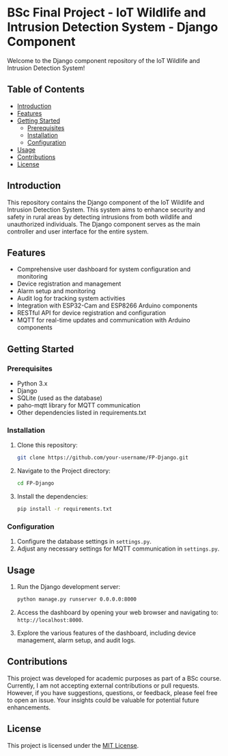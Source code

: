 # BSc Final Project - IoT Wildlife and Intrusion Detection System - Django Component

Welcome to the Django component repository of the IoT Wildlife and Intrusion Detection System!

## Table of Contents

- [Introduction](#introduction)
- [Features](#features)
- [Getting Started](#getting-started)
  - [Prerequisites](#prerequisites)
  - [Installation](#installation)
  - [Configuration](#configuration)
- [Usage](#usage)
- [Contributions](#contributions)
- [License](#license)

## Introduction

This repository contains the Django component of the IoT Wildlife and Intrusion Detection System. This system aims to enhance security and safety in rural areas by detecting intrusions from both wildlife and unauthorized individuals. The Django component serves as the main controller and user interface for the entire system.

## Features

- Comprehensive user dashboard for system configuration and monitoring
- Device registration and management
- Alarm setup and monitoring
- Audit log for tracking system activities
- Integration with ESP32-Cam and ESP8266 Arduino components
- RESTful API for device registration and configuration
- MQTT for real-time updates and communication with Arduino components

## Getting Started

### Prerequisites

- Python 3.x
- Django
- SQLite (used as the database)
- paho-mqtt library for MQTT communication
- Other dependencies listed in requirements.txt

### Installation

1. Clone this repository:

   ```bash
   git clone https://github.com/your-username/FP-Django.git

2. Navigate to the Project directory:
    
    ```bash
    cd FP-Django

3. Install the dependencies:
    
    ```bash
    pip install -r requirements.txt


### Configuration

1. Configure the database settings in `settings.py`.
2. Adjust any necessary settings for MQTT communication in `settings.py`.

## Usage

1. Run the Django development server:

    ```bash
    python manage.py runserver 0.0.0.0:8000

2. Access the dashboard by opening your web browser and navigating to:
    `http://localhost:8000`.

3. Explore the various features of the dashboard, including device management, alarm setup, and audit logs.

## Contributions

This project was developed for academic purposes as part of a BSc course. Currently, I am 
not accepting external contributions or pull requests. However, if you have suggestions,
questions, or feedback, please feel free to open an issue. Your insights could be valuable
for potential future enhancements.

## License

This project is licensed under the [MIT License](LICENSE).